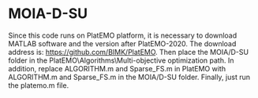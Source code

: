# MOIA-D-SU
Since this code runs on PlatEMO platform, it is necessary to download MATLAB software and the version after PlatEMO-2020. 
The download address is: https://github.com/BIMK/PlatEMO. 
Then place the MOIA/D-SU folder in the PlatEMO\Algorithms\Multi-objective optimization path. 
In addition, replace ALGORITHM.m and Sparse_FS.m in PlatEMO with ALGORITHM.m and Sparse_FS.m in the MOIA/D-SU folder.
Finally, just run the platemo.m file.

